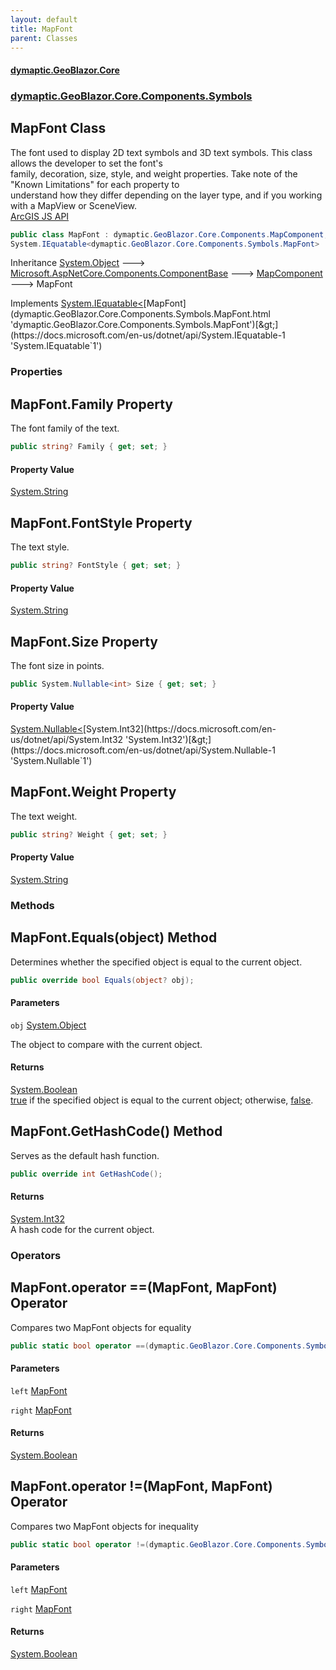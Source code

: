 ```yaml
---
layout: default
title: MapFont
parent: Classes
---
```

#### [dymaptic.GeoBlazor.Core](index.html 'index')
### [dymaptic.GeoBlazor.Core.Components.Symbols](index.html#dymaptic.GeoBlazor.Core.Components.Symbols 'dymaptic.GeoBlazor.Core.Components.Symbols')

## MapFont Class

The font used to display 2D text symbols and 3D text symbols. This class allows the developer to set the font's  
family, decoration, size, style, and weight properties. Take note of the "Known Limitations" for each property to  
understand how they differ depending on the layer type, and if you working with a MapView or SceneView.  
<a target="_blank" href="https://developers.arcgis.com/javascript/latest/api-reference/esri-symbols-Font.html">ArcGIS JS API</a>

```csharp
public class MapFont : dymaptic.GeoBlazor.Core.Components.MapComponent,
System.IEquatable<dymaptic.GeoBlazor.Core.Components.Symbols.MapFont>
```

Inheritance [System.Object](https://docs.microsoft.com/en-us/dotnet/api/System.Object 'System.Object') &#129106; [Microsoft.AspNetCore.Components.ComponentBase](https://docs.microsoft.com/en-us/dotnet/api/Microsoft.AspNetCore.Components.ComponentBase 'Microsoft.AspNetCore.Components.ComponentBase') &#129106; [MapComponent](dymaptic.GeoBlazor.Core.Components.MapComponent.html 'dymaptic.GeoBlazor.Core.Components.MapComponent') &#129106; MapFont

Implements [System.IEquatable&lt;](https://docs.microsoft.com/en-us/dotnet/api/System.IEquatable-1 'System.IEquatable`1')[MapFont](dymaptic.GeoBlazor.Core.Components.Symbols.MapFont.html 'dymaptic.GeoBlazor.Core.Components.Symbols.MapFont')[&gt;](https://docs.microsoft.com/en-us/dotnet/api/System.IEquatable-1 'System.IEquatable`1')
### Properties

<a name='dymaptic.GeoBlazor.Core.Components.Symbols.MapFont.Family'></a>

## MapFont.Family Property

The font family of the text.

```csharp
public string? Family { get; set; }
```

#### Property Value
[System.String](https://docs.microsoft.com/en-us/dotnet/api/System.String 'System.String')

<a name='dymaptic.GeoBlazor.Core.Components.Symbols.MapFont.FontStyle'></a>

## MapFont.FontStyle Property

The text style.

```csharp
public string? FontStyle { get; set; }
```

#### Property Value
[System.String](https://docs.microsoft.com/en-us/dotnet/api/System.String 'System.String')

<a name='dymaptic.GeoBlazor.Core.Components.Symbols.MapFont.Size'></a>

## MapFont.Size Property

The font size in points.

```csharp
public System.Nullable<int> Size { get; set; }
```

#### Property Value
[System.Nullable&lt;](https://docs.microsoft.com/en-us/dotnet/api/System.Nullable-1 'System.Nullable`1')[System.Int32](https://docs.microsoft.com/en-us/dotnet/api/System.Int32 'System.Int32')[&gt;](https://docs.microsoft.com/en-us/dotnet/api/System.Nullable-1 'System.Nullable`1')

<a name='dymaptic.GeoBlazor.Core.Components.Symbols.MapFont.Weight'></a>

## MapFont.Weight Property

The text weight.

```csharp
public string? Weight { get; set; }
```

#### Property Value
[System.String](https://docs.microsoft.com/en-us/dotnet/api/System.String 'System.String')
### Methods

<a name='dymaptic.GeoBlazor.Core.Components.Symbols.MapFont.Equals(object)'></a>

## MapFont.Equals(object) Method

Determines whether the specified object is equal to the current object.

```csharp
public override bool Equals(object? obj);
```
#### Parameters

<a name='dymaptic.GeoBlazor.Core.Components.Symbols.MapFont.Equals(object).obj'></a>

`obj` [System.Object](https://docs.microsoft.com/en-us/dotnet/api/System.Object 'System.Object')

The object to compare with the current object.

#### Returns
[System.Boolean](https://docs.microsoft.com/en-us/dotnet/api/System.Boolean 'System.Boolean')  
[true](https://docs.microsoft.com/en-us/dotnet/csharp/language-reference/builtin-types/bool 'https://docs.microsoft.com/en-us/dotnet/csharp/language-reference/builtin-types/bool') if the specified object  is equal to the current object; otherwise, [false](https://docs.microsoft.com/en-us/dotnet/csharp/language-reference/builtin-types/bool 'https://docs.microsoft.com/en-us/dotnet/csharp/language-reference/builtin-types/bool').

<a name='dymaptic.GeoBlazor.Core.Components.Symbols.MapFont.GetHashCode()'></a>

## MapFont.GetHashCode() Method

Serves as the default hash function.

```csharp
public override int GetHashCode();
```

#### Returns
[System.Int32](https://docs.microsoft.com/en-us/dotnet/api/System.Int32 'System.Int32')  
A hash code for the current object.
### Operators

<a name='dymaptic.GeoBlazor.Core.Components.Symbols.MapFont.op_Equality(dymaptic.GeoBlazor.Core.Components.Symbols.MapFont,dymaptic.GeoBlazor.Core.Components.Symbols.MapFont)'></a>

## MapFont.operator ==(MapFont, MapFont) Operator

Compares two MapFont objects for equality

```csharp
public static bool operator ==(dymaptic.GeoBlazor.Core.Components.Symbols.MapFont? left, dymaptic.GeoBlazor.Core.Components.Symbols.MapFont? right);
```
#### Parameters

<a name='dymaptic.GeoBlazor.Core.Components.Symbols.MapFont.op_Equality(dymaptic.GeoBlazor.Core.Components.Symbols.MapFont,dymaptic.GeoBlazor.Core.Components.Symbols.MapFont).left'></a>

`left` [MapFont](dymaptic.GeoBlazor.Core.Components.Symbols.MapFont.html 'dymaptic.GeoBlazor.Core.Components.Symbols.MapFont')

<a name='dymaptic.GeoBlazor.Core.Components.Symbols.MapFont.op_Equality(dymaptic.GeoBlazor.Core.Components.Symbols.MapFont,dymaptic.GeoBlazor.Core.Components.Symbols.MapFont).right'></a>

`right` [MapFont](dymaptic.GeoBlazor.Core.Components.Symbols.MapFont.html 'dymaptic.GeoBlazor.Core.Components.Symbols.MapFont')

#### Returns
[System.Boolean](https://docs.microsoft.com/en-us/dotnet/api/System.Boolean 'System.Boolean')

<a name='dymaptic.GeoBlazor.Core.Components.Symbols.MapFont.op_Inequality(dymaptic.GeoBlazor.Core.Components.Symbols.MapFont,dymaptic.GeoBlazor.Core.Components.Symbols.MapFont)'></a>

## MapFont.operator !=(MapFont, MapFont) Operator

Compares two MapFont objects for inequality

```csharp
public static bool operator !=(dymaptic.GeoBlazor.Core.Components.Symbols.MapFont? left, dymaptic.GeoBlazor.Core.Components.Symbols.MapFont? right);
```
#### Parameters

<a name='dymaptic.GeoBlazor.Core.Components.Symbols.MapFont.op_Inequality(dymaptic.GeoBlazor.Core.Components.Symbols.MapFont,dymaptic.GeoBlazor.Core.Components.Symbols.MapFont).left'></a>

`left` [MapFont](dymaptic.GeoBlazor.Core.Components.Symbols.MapFont.html 'dymaptic.GeoBlazor.Core.Components.Symbols.MapFont')

<a name='dymaptic.GeoBlazor.Core.Components.Symbols.MapFont.op_Inequality(dymaptic.GeoBlazor.Core.Components.Symbols.MapFont,dymaptic.GeoBlazor.Core.Components.Symbols.MapFont).right'></a>

`right` [MapFont](dymaptic.GeoBlazor.Core.Components.Symbols.MapFont.html 'dymaptic.GeoBlazor.Core.Components.Symbols.MapFont')

#### Returns
[System.Boolean](https://docs.microsoft.com/en-us/dotnet/api/System.Boolean 'System.Boolean')
